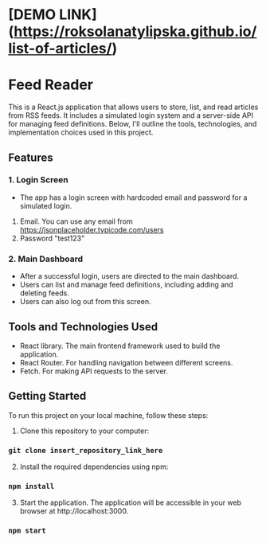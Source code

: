 # [DEMO LINK] (https://roksolanatylipska.github.io/list-of-articles/)

# Feed Reader

This is a React.js application that allows users to store, list, and read articles from RSS feeds. It includes a simulated login system and a server-side API for managing feed definitions. Below, I'll outline the tools, technologies, and implementation choices used in this project.

## Features

### 1. Login Screen
- The app has a login screen with hardcoded email and password for a simulated login.

1. Email. You can use any email from https://jsonplaceholder.typicode.com/users
2. Password "test123"

### 2. Main Dashboard
- After a successful login, users are directed to the main dashboard.
- Users can list and manage feed definitions, including adding and deleting feeds.
- Users can also log out from this screen.

## Tools and Technologies Used

- React library. The main frontend framework used to build the application. 
- React Router. For handling navigation between different screens.
- Fetch. For making API requests to the server.

## Getting Started

To run this project on your local machine, follow these steps:

1. Clone this repository to your computer:

### `git clone insert_repository_link_here`

2. Install the required dependencies using npm:

### `npm install`

3. Start the application. The application will be accessible in your web browser at http://localhost:3000.

### `npm start`

